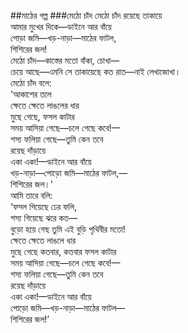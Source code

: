 ##মাঠের গল্প
###মেঠো চাঁদ
মেঠো চাঁদ রয়েছে তাকায়ে   
আমার মুখের দিকে—ডাইনে আর বাঁয়ে  
পোড়া জমি—খড়-নাড়া—মাঠের ফাটল,  
শিশিরের জল!  
মেঠো চাঁদ—কাস্তের মতো বাঁকা, চোখা—   
চেয়ে আছে—এমনি সে তাকায়েছে কত রাত—নাই লেখাজোখা।  
মেঠো চাঁদ বলে:  
'আকাশের তলে  
ক্ষেতে ক্ষেতে লাঙলের ধার  
মুছে গেছে, ফসল কাটার  
সময় আসিয়া গেছে—চলে গেছে কবে!—   
শস্য ফলিয়া গেছে—তুমি কেন তবে  
রয়েছ দাঁড়ায়ে  
একা একা!—ডাইনে আর বাঁয়ে  
খড়-নাড়া—পোড়ো জমি—মাঠের ফাটল,—   
শিশিরের জল।'  
আমি তারে বলি:  
‘ফসল গিয়েছে ঢের ফলি,  
শস্য গিয়েছে ঝরে কত—   
বুড়ো হয়ে গেছ তুমি এই বুড়ি পৃথিবীর মতো!  
ক্ষেতে ক্ষেতে লাঙলে ধার  
মুছে গেছে কতবার, কতবার ফসল কাটার  
সময় আসিয়া গেছে—চলে গেছে কবে!—   
শস্য ফলিয়া গেছে—তুমি কেন তবে   
রয়েছ দাঁড়ায়ে   
একা একা!—ডাইনে আর বাঁয়ে   
পোড়ো জমি—খড়-নাড়া—মাঠের ফাটল—  
শিশিরের জল!’  
